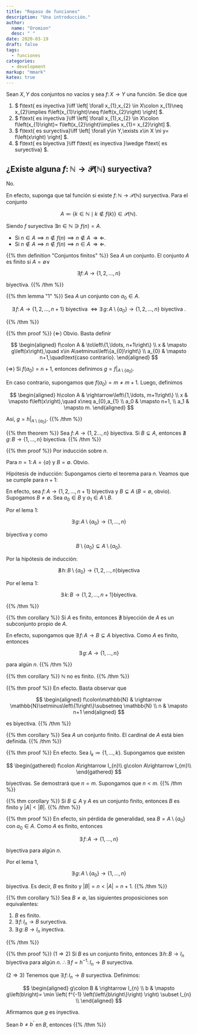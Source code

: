 ```yaml
---
title: "Repaso de funciones"
description: "Una introducción."
author:
  name: "Oromion"
  desc: " "
date: 2020-03-19
draft: false
tags:
  - funciones
categories:
  - development
markup: "mmark"
katex: true
---
```


Sean $X,Y$ dos conjuntos no vacíos y sea $f\colon X\to Y$ una función.
Se dice que

1. $
  f\text{ es inyectiva }\iff
  \left[
  \forall x_{1},x_{2}
  \in X\colon
  x_{1}\neq x_{2}\implies
  f\left(x_{1}\right)\neq
  f\left(x_{2}\right)
  \right]
  $.
2. $
  f\text{ es inyectiva }\iff
  \left[
  \forall x_{1},x_{2}
  \in X\colon
  f\left(x_{1}\right)=
  f\left(x_{2}\right)\implies
  x_{1}=
  x_{2}\right]
  $.
3. $
  f\text{ es suryectiva}\iff
  \left[
    \forall y\in Y,\exists
    x\in X
    \ni y=
    f\left(x\right)
    \right]
  $.
4. $
  f\text{ es biyectiva }\iff
  f\text{ es inyectiva }\wedge
  f\text{ es suryectiva}
  $.

## ¿Existe alguna $f\colon\mathbb{N}\rightarrow\mathscr{P}\left(\mathbb{N}\right)$ suryectiva?

No.

En efecto, suponga que tal función si existe
$f\colon\mathbb{N}\to\mathscr{P}\left(\mathbb{N}\right)$ suryectiva.
Para el conjunto

$$
  A\eqqcolon
  \left\{
  k\in\mathbb{N}\mid
  k\notin
  f\left(k\right)
  \right\}
  \in\mathscr{P}
  \left(\mathbb{N}\right).
$$

Siendo $f$ suryectiva $\exists n\in\mathbb{N}\ni f\left(n\right)=A$.

- Si $n\in A\implies n\notin f\left(n\right)\implies n\notin A\,\Rightarrow\Leftarrow$.
- Si $n\notin A\implies n\notin f\left(n\right)\implies n\in A\,\Rightarrow\Leftarrow$.

{{% thm definition "Conjuntos finitos" %}}
Sea $A$ un conjunto.
El conjunto $A$ es finito si $A=\emptyset\vee$

$$
  \exists
  f\colon A\to
  \left\{1,2,\ldots,n\right\}
$$

biyectiva.
{{% /thm %}}

{{% thm lemma "1" %}}
Sea $A$ un conjunto con $a_{0}\in A$.

$$
  \exists\,f\colon A\to
  \left\{1,2,\ldots,n+1\right\}
  \text{ biyectiva }\iff
  \exists\,g\colon A\setminus\left\{a_{0}\right\}\to
  \left\{1,2,\ldots,n\right\}
  \text{ biyectiva }.
$$

{{% /thm %}}

{{% thm proof %}}
($\Leftarrow$) Obvio.
Basta definir

$$
  \begin{aligned}
    f\colon A &
    \to\left\{1,\ldots, n+1\right\}     \\
    x         &
    \mapsto g\left(x\right),\quad
    x\in A\setminus\left\{a_{0}\right\} \\
    a_{0}     &
    \mapsto n+1,\quad\text{caso contrario}.
  \end{aligned}
$$

($\Rightarrow$) Si $f\left(a_{0}\right)=n+1$, entonces definimos
$g=f\big|_{A\setminus\left\{a_{0}\right\}}$.

En caso contrario, supongamos que $f\left(a_{0}\right)=m\neq m+1$.
Luego, definimos

$$
  \begin{aligned}
    h\colon A & \rightarrow\left\{1,\ldots, m+1\right\}         \\
    x         & \mapsto f\left(x\right),\quad x\neq a_{0},a_{1} \\
    a_0       & \mapsto n+1,                                    \\
    a_1       & \mapsto m.
  \end{aligned}
$$

Así, $g=h\big|_{A\setminus\left\{a_{0}\right\}}$.
{{% /thm %}}

{{% thm theorem %}}
Sea $f\colon A\rightarrow\left\{1,2\ldots,n\right\}$ biyectiva.
Si $B\subsetneq A$, entonces
$\nexists\,g\colon B\rightarrow\left\{1,\ldots,n\right\}$ biyectiva.
{{% /thm %}}

{{% thm proof %}}
Por inducción sobre $n$.

Para $n=1\colon A=\left\{a\right\}$ y $B=\emptyset$.
Obvio.<br>

Hipótesis de inducción:
Supongamos cierto el teorema para $n$.
Veamos que se cumple para $n+1$:

En efecto, sea $f\colon A\rightarrow\left\{1,2,\ldots, n+1\right\}$
biyectiva y $B\subsetneq A$ ($B=\emptyset$, obvio).
Supogamos $B\neq\emptyset$.
Sea $a_{0}\in B$ y $a_{1}\in A\setminus B$.

Por el lema $1$:

$$
  \exists\,g\colon
  A\setminus
  \left\{a_0\right\}\rightarrow
  \left\{1,\ldots,n\right\}
$$

biyectiva y como

$$
  B\setminus
  \left\{a_{0}\right\}\subsetneq
  A\setminus
  \left\{a_{0}\right\}.
$$

Por la hipótesis de inducción:

$$
  \nexists\,h\colon
  B\setminus
  \left\{a_{0}\right\}\rightarrow
  \left\{1,2,\ldots,n\right\}
  \text{biyectiva}
$$

Por el lema $1$:

$$
  \exists\,k\colon
  B\rightarrow
  \left\{1,2,\ldots,n+1\right\}
  \text{biyectiva}.
$$

{{% /thm %}}

{{% thm corollary %}}
Si $A$ es finito, entonces $\nexists$ biyección de $A$ es un
subconjunto propio de $A$.

En efecto, supongamos que
$\exists\,f\colon A\rightarrow B\subsetneq A$ biyectiva.
Como $A$ es finito, entonces

$$
  \exists\, g\colon
  A\rightarrow
  \left\{1,\ldots,n\right\}
$$

para algún $n$.
{{% /thm %}}

{{% thm corollary %}}
$\mathbb{N}$ no es finito.
{{% /thm %}}

{{% thm proof %}}
En efecto.
Basta observar que

$$
  \begin{aligned}
    f\colon\mathbb{N} &
    \rightarrow
    \mathbb{N}\setminus\left\{1\right\}\subsetneq
    \mathbb{N}                      \\
    n                 & \mapsto n+1
  \end{aligned}
$$

es biyectiva.
{{% /thm %}}

{{% thm corollary %}}
Sea $A$ un conjunto finito.
El cardinal de $A$ está bien definida.
{{% /thm %}}

{{% thm proof %}}
En efecto.
Sea $I_k\coloneqq\left\{1,\ldots,k\right\}$.
Supongamos que existen

$$
  \begin{gathered}
    f\colon A\rightarrow I_{n}\\
    g\colon A\rightarrow I_{m}\\
  \end{gathered}
$$

biyectivas.
Se demostrará que $n=m$.
Supongamos que $n\lt m$.
{{% /thm %}}

{{% thm corollary %}}
Si $B\subsetneq A$ y $A$ es un conjunto finito, entonces $B$ es
finito y $\left|A\right|\lt\left|B\right|$.
{{% /thm %}}

{{% thm proof %}}
En efecto, sin pérdida de generalidad, sea
$B=A\setminus\left\{a_{0}\right\}$ con $a_{0}\in A$.
Como $A$ es finito, entonces

$$
  \exists\,f\colon
  A\rightarrow
  \left\{1,\ldots,n\right\}
$$

biyectiva para algún $n$.

Por el lema $1$,

$$
  \exists\,g\colon
  A\setminus\left\{a_0\right\}\rightarrow
  \left\{1,\ldots, n\right\}
$$

biyectiva.
Es decir, $B$ es finito y $\left|B\right|=n\lt\left|A\right|=n+1$.
{{% /thm %}}

{{% thm corollary %}}
Sea $B\neq\emptyset$, las siguientes proposiciones son equivalentes:
<br>

1. $B$ es finito.<br>
2. $\exists\,f\colon I_{n}\rightarrow B$ suryectiva.<br>
3. $\exists\,g\colon B\rightarrow I_{n}$ inyectiva.

{{% /thm %}}

{{% thm proof %}}
($1\Rightarrow2$) Si $B$ es un conjunto finito, entonces
$\exists\,h\colon B\rightarrow I_{n}$ biyectiva para algún $n$.
$\therefore\exists\,f=h^{-1}\colon I_{n}\rightarrow B$ suryectiva.

($2\Rightarrow3$) Tenemos que $\exists\,f\colon I_{n}\rightarrow B$
suryectiva.
Definimos:

$$
  \begin{aligned}
    g\colon B &
    \rightarrow I_{n} \\
    b         &
    \mapsto g\left(b\right)=
    \min
    \left(
    f^{-1}
    \left(\left\{b\right\}\right)
    \right)
    \subset I_{n}     \\
  \end{aligned}
$$

Afirmamos que $g$ es inyectiva.

Sean $b\neq b^{\prime}$ en $B$, entonces
{{% /thm %}}
